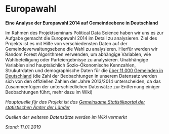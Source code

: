 # Europawahl

**Eine Analyse der Europawahl 2014 auf Gemeindeebene in Deutschland**

Im Rahmen des Projektseminars Political Data Science haben wir uns es zur Aufgabe gemacht die Europawahl 2014 im Detail zu analysieren. Ziel des Projekts ist es mit Hilfe von verschiedensten Daten auf der Gemeindeverwaltungsebene die Wahl zu analysieren. Hierfür werden wir Random Forest Algorithmen verwenden, um abhängige Variablen, wie Wahlbeteiligung oder Parteiergebnisse zu analysieren. Unabhängige Variablen sind hauptsächlich Sozio-Ökonomische Kennzahlen, Strukutrdaten und demographische Daten für die [über 11.000 Gemeinden in Deutschland](https://de.wikipedia.org/wiki/Gemeinde_(Deutschland)#Zusammenlegung_von_Gemeinden) (die Zahl der Beobachtungen in unserem Datensatz werden sich von den offiziellen Zahlen der Jahre 2013/2014 unterscheiden, da das Zusammenfügen der unterschiedlichen Datensätze zur Entfernung einiger Beobachtungen führt, mehr dazu im Wiki)

*Hauptquelle für das Projekt ist das [Gemeinsame Statistikportal der statistischen Ämter der Länder](https://www.statistikportal.de)*

*Quellen der weiteren Datensätze werden im Wiki vermerkt*

*Stand: 11.01.2019*
